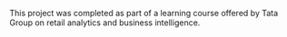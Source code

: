 This project was completed as part of a learning course offered by Tata Group on retail analytics and business intelligence.

